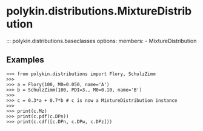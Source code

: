 # polykin.distributions.MixtureDistribution

::: polykin.distributions.baseclasses
    options:
        members:
            - MixtureDistribution

## Examples

```pycon exec="on" source="console"
>>> from polykin.distributions import Flory, SchulzZimm
>>> 
>>> a = Flory(100, M0=0.050, name='A')
>>> b = SchulzZimm(100, PDI=3., M0=0.10, name='B')
>>> 
>>> c = 0.3*a + 0.7*b # c is now a MixtureDistribution instance
>>> 
>>> print(c.Mz)
>>> print(c.pdf(c.DPn))
>>> print(c.cdf([c.DPn, c.DPw, c.DPz]))
```
